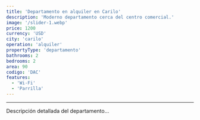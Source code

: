 ```yaml
---
title: 'Departamento en alquiler en Carilo'
description: 'Moderno departamento cerca del centro comercial.'
image: '/slider-1.webp'
price: 1200
currency: 'USD'
city: 'carilo'
operation: 'alquiler'
propertyType: 'departamento'
bathrooms: 2
bedrooms: 2
area: 90
codigo: 'DAC'
features:
  - 'Wi-Fi'
  - 'Parrilla'
---
```

---

Descripción detallada del departamento...
